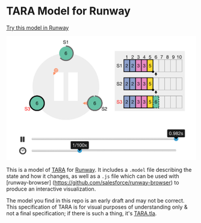 # TARA Model for Runway

[Try this model in Runway](https://runway.systems/?model=github.com/taraframework/runway-model-tara)

![Raftscope image](https://raw.githubusercontent.com/TARAFramework/tarascope/master/images/RaftScope.png)

This is a model of [TARA](https://github.com/TARAFramework/docs/blob/master/TARA.pdf) for [Runway](https://runway.systems). It includes a `.model` file describing the state and how it changes, as well as a `.js` file which can be used with [runway-browser] (https://github.com/salesforce/runway-browser) to produce an interactive visualization.

The model you find in this repo is an early draft and may not be correct. This specification of TARA is for visual purposes of understanding only & not a final specification; if there is such a thing, it's [TARA.tla](https://github.com/TARAFramework/tara.tla).
